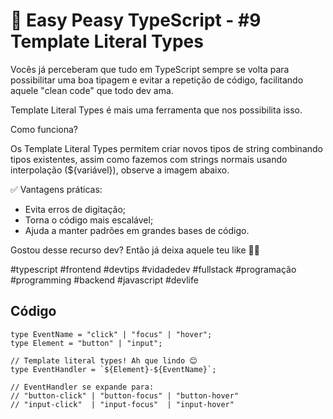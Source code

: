 # 🧠 Easy Peasy TypeScript - #9 Template Literal Types
Vocês já perceberam que tudo em TypeScript sempre se volta para possibilitar uma boa tipagem e evitar a repetição de código, facilitando aquele "clean code" que todo dev ama. 

Template Literal Types é mais uma ferramenta que nos possibilita isso. 

Como funciona? 

Os Template Literal Types permitem criar novos tipos de string combinando tipos existentes, assim como fazemos com strings normais usando interpolação (${variável}), observe a imagem abaixo.

✅ Vantagens práticas:

- Evita erros de digitação;
- Torna o código mais escalável;
- Ajuda a manter padrões em grandes bases de código.

Gostou desse recurso dev? Então já deixa aquele teu like 💪🏼

#typescript #frontend #devtips #vidadedev #fullstack #programação #programming #backend #javascript #devlife

## Código
```
type EventName = "click" | "focus" | "hover";
type Element = "button" | "input";

// Template literal types! Ah que lindo 😊
type EventHandler = `${Element}-${EventName}`;

// EventHandler se expande para:
// "button-click" | "button-focus" | "button-hover"
// "input-click"  | "input-focus"  | "input-hover"

```